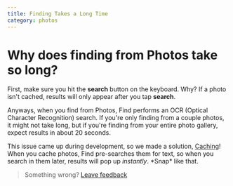 ```yaml
---
title: Finding Takes a Long Time
category: photos
---
```


# Why does finding from Photos take so long?
First, make sure you hit the **search** button on the keyboard. Why? If a photo isn't cached, results will only appear after you tap **search**.

Anyways, when you find from Photos, Find performs an OCR (Optical Character Recognition) search. If you're only finding from a couple photos, it might not take long, but if you're finding from your entire photo gallery, expect results in about 20 seconds.

This issue came up during development, so we made a solution, [Caching](/FindHelp/Photos/WhatIsTheCache.md)! When you cache photos, Find pre-searches them for text, so when you search in them later, results will pop up _instantly_. \*Snap\* like that.

> Something wrong? [Leave feedback](https://forms.gle/agdyoB9PFfnv8cU1A/)
